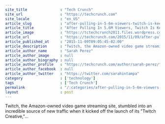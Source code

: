```yaml
---
site_title               : "Tech Crunch"
site_url                 : "https://techcrunch.com"
site_locale              : "en_US"
article_slug             : "after-pulling-in-5-6m-viewers-twitch-is-keeping-bob-ross-on-the-air"
article_title            : "After Pulling In 5.6M Viewers, Twitch Is Keeping Bob Ross On The Air"
article_image            : "https://tctechcrunch2011.files.wordpress.com/2015/11/bobross.png?w=764&h=400&crop=1"
article_url              : "https://techcrunch.com/2015/11/09/after-pulling-in-5-6m-viewers-twitch-is-keeping-bob-ross-on-the-air/"
article_published_at     : "2015-11-09T09:05:45-02:00"
article_description      : "Twitch, the Amazon-owned video game streaming site, stumbled into an incredible source of new traffic when it kicked off the launch of its 'Twitch Creative,'..."
article_author_name      : "Sarah Perez"
article_author_image     : null
article_author_biography : null
article_author_profile   : "https://techcrunch.com/author/sarah-perez/"
article_author_facebook  : null
article_author_twitter   : "https://twitter.com/sarahintampa"
category                 : ['technology']
tags                     : ['Tech Crunch']
permalink                : "/:categories/after-pulling-in-5-6m-viewers-twitch-is-keeping-bob-ross-on-the-air/"
layout                   : post
---
```


Twitch, the Amazon-owned video game streaming site, stumbled into an incredible source of new traffic when it kicked off the launch of its "Twitch Creative,"...
